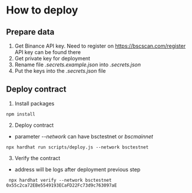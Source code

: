 
# How to deploy #

## Prepare data ##
1. Get Binance API key. Need to register on https://bscscan.com/register
API key can be found there
2. Get private key for deployment
3. Rename file *.secrets.example.json* into *.secrets.json*
4. Put the keys into the *.secrets.json* file

## Deploy contract ##
1. Install packages
```shell
npm install
```
2. Deploy contract
- parameter *--network* can have bsctestnet or *bscmainnet*
```shell
npx hardhat run scripts/deploy.js --network bsctestnet
```
3. Verify the contract
- address will be logs after deployment previous step
```shell
 npx hardhat verify --network bsctestnet  0x55c2ca72EBe5549193ECaFD22Fc73d9c763097aE
```